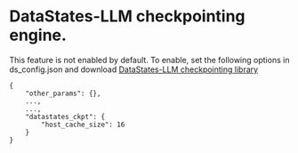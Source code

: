 # DataStates-LLM checkpointing engine.

This feature is not enabled by default. To enable, set the following options in ds_config.json and download [DataStates-LLM checkpointing library](https://github.com/DataStates/datastates-llm/)


```
{
    "other_params": {},
    ...,
    ...,
    "datastates_ckpt": {
        "host_cache_size": 16
    }
}
```
